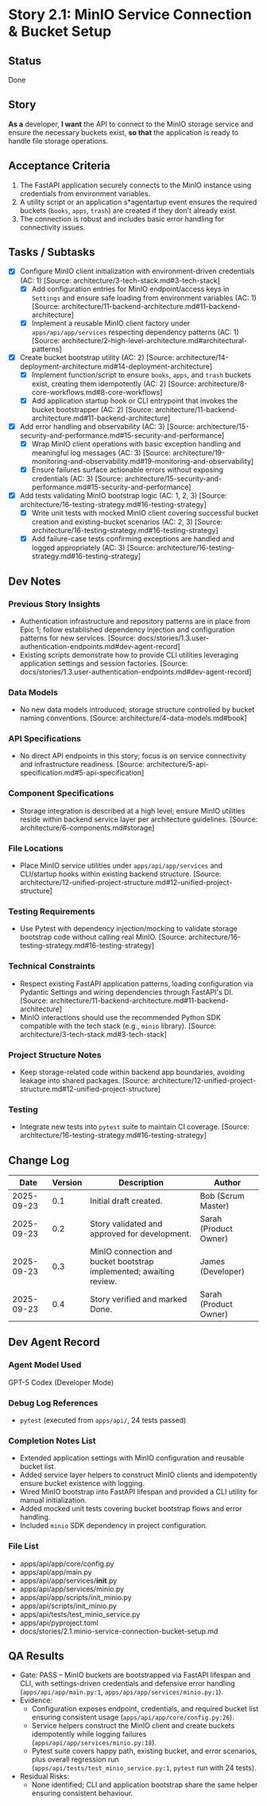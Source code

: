 # Story 2.1: MinIO Service Connection & Bucket Setup

## Status
Done

## Story
**As a** developer,
**I want** the API to connect to the MinIO storage service and ensure the necessary buckets exist,
**so that** the application is ready to handle file storage operations.

## Acceptance Criteria
1. The FastAPI application securely connects to the MinIO instance using credentials from environment variables.
2. A utility script or an application s*agentartup event ensures the required buckets (`books`, `apps`, `trash`) are created if they don't already exist.
3. The connection is robust and includes basic error handling for connectivity issues.

## Tasks / Subtasks
- [x] Configure MinIO client initialization with environment-driven credentials (AC: 1) [Source: architecture/3-tech-stack.md#3-tech-stack]
  - [x] Add configuration entries for MinIO endpoint/access keys in `Settings` and ensure safe loading from environment variables (AC: 1) [Source: architecture/11-backend-architecture.md#11-backend-architecture]
  - [x] Implement a reusable MinIO client factory under `apps/api/app/services` respecting dependency patterns (AC: 1) [Source: architecture/2-high-level-architecture.md#architectural-patterns]
- [x] Create bucket bootstrap utility (AC: 2) [Source: architecture/14-deployment-architecture.md#14-deployment-architecture]
  - [x] Implement function/script to ensure `books`, `apps`, and `trash` buckets exist, creating them idempotently (AC: 2) [Source: architecture/8-core-workflows.md#8-core-workflows]
  - [x] Add application startup hook or CLI entrypoint that invokes the bucket bootstrapper (AC: 2) [Source: architecture/11-backend-architecture.md#11-backend-architecture]
- [x] Add error handling and observability (AC: 3) [Source: architecture/15-security-and-performance.md#15-security-and-performance]
  - [x] Wrap MinIO client operations with basic exception handling and meaningful log messages (AC: 3) [Source: architecture/19-monitoring-and-observability.md#19-monitoring-and-observability]
  - [x] Ensure failures surface actionable errors without exposing credentials (AC: 3) [Source: architecture/15-security-and-performance.md#15-security-and-performance]
- [x] Add tests validating MinIO bootstrap logic (AC: 1, 2, 3) [Source: architecture/16-testing-strategy.md#16-testing-strategy]
  - [x] Write unit tests with mocked MinIO client covering successful bucket creation and existing-bucket scenarios (AC: 2, 3) [Source: architecture/16-testing-strategy.md#16-testing-strategy]
  - [x] Add failure-case tests confirming exceptions are handled and logged appropriately (AC: 3) [Source: architecture/16-testing-strategy.md#16-testing-strategy]

## Dev Notes
### Previous Story Insights
- Authentication infrastructure and repository patterns are in place from Epic 1; follow established dependency injection and configuration patterns for new services. [Source: docs/stories/1.3.user-authentication-endpoints.md#dev-agent-record]
- Existing scripts demonstrate how to provide CLI utilities leveraging application settings and session factories. [Source: docs/stories/1.3.user-authentication-endpoints.md#dev-agent-record]

### Data Models
- No new data models introduced; storage structure controlled by bucket naming conventions. [Source: architecture/4-data-models.md#book]

### API Specifications
- No direct API endpoints in this story; focus is on service connectivity and infrastructure readiness. [Source: architecture/5-api-specification.md#5-api-specification]

### Component Specifications
- Storage integration is described at a high level; ensure MinIO utilities reside within backend service layer per architecture guidelines. [Source: architecture/6-components.md#storage]

### File Locations
- Place MinIO service utilities under `apps/api/app/services` and CLI/startup hooks within existing backend structure. [Source: architecture/12-unified-project-structure.md#12-unified-project-structure]

### Testing Requirements
- Use Pytest with dependency injection/mocking to validate storage bootstrap code without calling real MinIO. [Source: architecture/16-testing-strategy.md#16-testing-strategy]

### Technical Constraints
- Respect existing FastAPI application patterns, loading configuration via Pydantic Settings and wiring dependencies through FastAPI's DI. [Source: architecture/11-backend-architecture.md#11-backend-architecture]
- MinIO interactions should use the recommended Python SDK compatible with the tech stack (e.g., `minio` library). [Source: architecture/3-tech-stack.md#3-tech-stack]

### Project Structure Notes
- Keep storage-related code within backend app boundaries, avoiding leakage into shared packages. [Source: architecture/12-unified-project-structure.md#12-unified-project-structure]

### Testing
- Integrate new tests into `pytest` suite to maintain CI coverage. [Source: architecture/16-testing-strategy.md#16-testing-strategy]

## Change Log
| Date | Version | Description | Author |
| --- | --- | --- | --- |
| 2025-09-23 | 0.1 | Initial draft created. | Bob (Scrum Master) |
| 2025-09-23 | 0.2 | Story validated and approved for development. | Sarah (Product Owner) |
| 2025-09-23 | 0.3 | MinIO connection and bucket bootstrap implemented; awaiting review. | James (Developer) |
| 2025-09-23 | 0.4 | Story verified and marked Done. | Sarah (Product Owner) |

## Dev Agent Record
### Agent Model Used
GPT-5 Codex (Developer Mode)

### Debug Log References
- `pytest` (executed from 
  `apps/api/`, 24 tests passed)

### Completion Notes List
- Extended application settings with MinIO configuration and reusable bucket list.
- Added service layer helpers to construct MinIO clients and idempotently ensure bucket existence with logging.
- Wired MinIO bootstrap into FastAPI lifespan and provided a CLI utility for manual initialization.
- Added mocked unit tests covering bucket bootstrap flows and error handling.
- Included `minio` SDK dependency in project configuration.

### File List
- apps/api/app/core/config.py
- apps/api/app/main.py
- apps/api/app/services/__init__.py
- apps/api/app/services/minio.py
- apps/api/app/scripts/init_minio.py
- apps/api/scripts/init_minio.py
- apps/api/tests/test_minio_service.py
- apps/api/pyproject.toml
- docs/stories/2.1.minio-service-connection-bucket-setup.md

## QA Results
- Gate: PASS – MinIO buckets are bootstrapped via FastAPI lifespan and CLI, with settings-driven credentials and defensive error handling (`apps/api/app/main.py:1`, `apps/api/app/services/minio.py:1`).
- Evidence:
  - Configuration exposes endpoint, credentials, and required bucket list ensuring consistent usage (`apps/api/app/core/config.py:26`).
  - Service helpers construct the MinIO client and create buckets idempotently while logging failures (`apps/api/app/services/minio.py:18`).
  - Pytest suite covers happy path, existing bucket, and error scenarios, plus overall regression run (`apps/api/tests/test_minio_service.py:1`, `pytest` run with 24 tests).
- Residual Risks:
  - None identified; CLI and application bootstrap share the same helper ensuring consistent behaviour.
